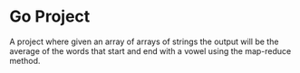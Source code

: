 # Go Project
A project where given an array of arrays of strings the output will be the average of the words that start and end with a vowel using the map-reduce method.
